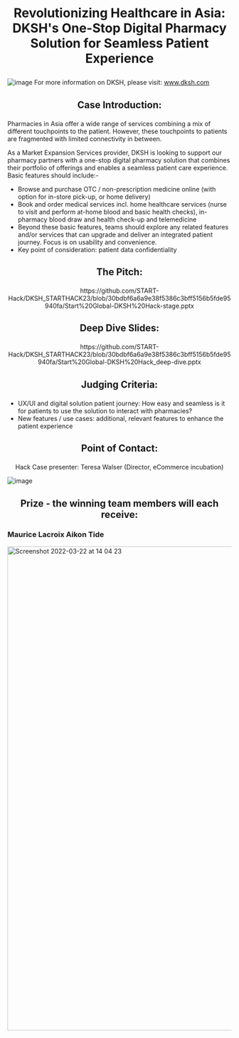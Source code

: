 # <p align="center"> Revolutionizing Healthcare in Asia: DKSH's One-Stop Digital Pharmacy Solution for Seamless Patient Experience </p>

![image](https://user-images.githubusercontent.com/127837547/225644814-4ca98513-e9bb-47fe-b44a-eae228233361.png)
For more information on DKSH, please visit: www.dksh.com

## <p align="center"> Case Introduction: </p>

Pharmacies in Asia offer a wide range of services combining a mix of different touchpoints to the patient.  However, these touchpoints to patients are fragmented with limited connectivity in between. 

As a Market Expansion Services provider, DKSH is looking to support our pharmacy partners with a one-stop digital pharmacy solution that combines their portfolio of offerings and enables a seamless patient care experience. Basic features should include:-

-	Browse and purchase OTC / non-prescription medicine online (with option for in-store pick-up, or home delivery)
-	Book and order medical services incl. home healthcare services (nurse to visit and perform at-home blood and basic health checks), in-pharmacy blood draw and health check-up and telemedicine
-	Beyond these basic features, teams should explore any related features and/or services that  can upgrade and deliver an integrated patient journey. Focus is on usability and convenience. 
-	Key point of consideration: patient data confidentiality 

## <p align="center"> The Pitch: </p>

<p align="center"> https://github.com/START-Hack/DKSH_STARTHACK23/blob/30bdbf6a6a9e38f5386c3bff5156b5fde95940fa/Start%20Global-DKSH%20Hack-stage.pptx </p>

## <p align="center"> Deep Dive Slides: </p>

<p align="center"> https://github.com/START-Hack/DKSH_STARTHACK23/blob/30bdbf6a6a9e38f5386c3bff5156b5fde95940fa/Start%20Global-DKSH%20Hack_deep-dive.pptx </p>

## <p align="center"> Judging Criteria: </p>

- UX/UI and digital solution patient journey: How easy and seamless is
it for patients to use the solution to interact with pharmacies?
- New features / use cases: additional, relevant features to enhance the
patient experience

## <p align="center"> Point of Contact: </p>

<p align="center"> Hack Case presenter: Teresa Walser (Director, eCommerce incubation) </p>

![image](https://user-images.githubusercontent.com/127837547/225645590-4efdc4a4-cbcd-4dc4-9581-e2940cf796c8.png)

## <p align="center"> Prize - the winning team members will each receive: </p>

### Maurice Lacroix Aikon Tide

<img width="1087" alt="Screenshot 2022-03-22 at 14 04 23" src="https://user-images.githubusercontent.com/120366987/226595467-a05bd686-f61b-431f-a944-31839888b18b.png">
